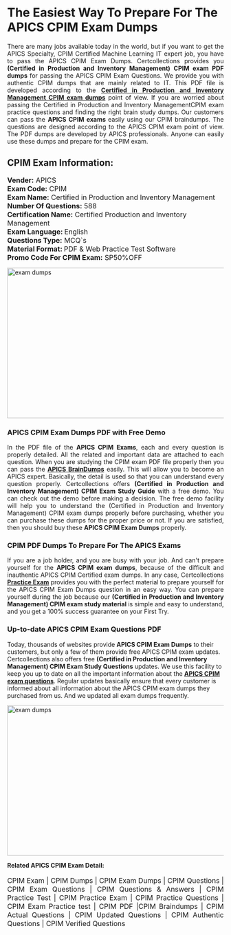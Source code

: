 <h1>The Easiest Way To Prepare For The APICS CPIM Exam Dumps</h1> <p style="text-align:justify">There are many jobs available today in the world, but if you want to get the APICS Specialty, CPIM Certified Machine Learning IT expert job, you have to pass the APICS CPIM Exam Dumps. Certcollections provides you <strong>(Certified in Production and Inventory Management) CPIM exam PDF dumps</strong> for passing the APICS CPIM Exam Questions. We provide you with authentic CPIM dumps that are mainly related to IT. This PDF file is developed according to the <a href="https://www.certsofficial.com/apics/cpim-questions"><strong>Certified in Production and Inventory Management CPIM exam dumps</strong></a> point of view. If you are worried about passing the Certified in Production and Inventory ManagementCPIM exam practice questions and finding the right brain study dumps. Our customers can pass the <strong>APICS CPIM exams </strong>easily using our CPIM braindumps. The questions are designed according to the APICS CPIM exam point of view. The PDF dumps are developed by APICS professionals. Anyone can easily use these dumps and prepare for the CPIM exam.</p> <h2><strong>CPIM Exam Information:</strong></h2> <p><span style="font-size:16px"><strong>Vender:</strong> APICS<br /> <strong>Exam Code:</strong> CPIM<br /> <strong>Exam Name:</strong> Certified in Production and Inventory Management<br /> <strong>Number Of Questions:</strong> 588<br /> <strong>Certification Name:</strong> Certified Production and Inventory Management<br /> <strong>Exam Language: </strong>English<br /> <strong>Questions Type:</strong> MCQ`s<br /> <strong>Material Format: </strong>PDF & Web Practice Test Software<br /> <strong>Promo Code For CPIM Exam:</strong> SP50%OFF</span></p> <p><a href="https://www.certsofficial.com/apics/cpim-questions" rel="no-follow"><img alt="exam dumps" src="https://www.certcollections.com/uploads/content/certsofficial.jpg" style="height:350px; width:750px" /></a></p> <h3><strong>APICS CPIM Exam Dumps PDF with Free Demo</strong></h3> <p style="text-align:justify">In the PDF file of the <strong>APICS CPIM Exams</strong>, each and every question is properly detailed. All the related and important data are attached to each question. When you are studying the CPIM exam PDF file properly then you can pass the <a href="https://www.certsofficial.com/apics-dumps"><strong>APICS BrainDumps</strong></a> easily. This will allow you to become an APICS expert. Basically, the detail is used so that you can understand every question properly. Certcollections offers <strong>(Certified in Production and Inventory Management) CPIM Exam Study Guide</strong> with a free demo. You can check out the demo before making a decision. The free demo facility will help you to understand the (Certified in Production and Inventory Management) CPIM exam dumps properly before purchasing, whether you can purchase these dumps for the proper price or not. If you are satisfied, then you should buy these <strong>APICS CPIM Exam Dumps</strong> properly.</p> <h3><strong>CPIM PDF Dumps To Prepare For The APICS Exams</strong></h3> <p style="text-align:justify">If you are a job holder, and you are busy with your job. And can't prepare yourself for the <strong>APICS CPIM exam dumps</strong>, because of the difficult and inauthentic APICS CPIM Certified exam dumps. In any case, Certcollections <strong><a href="https://www.certsofficial.com/">Practice Exam</a></strong> provides you with the perfect material to prepare yourself for the APICS CPIM Exam Dumps question in an easy way. You can prepare yourself during the job because our <strong>(Certified in Production and Inventory Management) CPIM exam study material</strong> is simple and easy to understand, and you get a 100% success guarantee on your First Try.</p> <h3><strong>Up-to-date APICS CPIM Exam Questions PDF</strong></h3> <p>Today, thousands of websites provide <strong>APICS CPIM Exam Dumps</strong> to their customers, but only a few of them provide free APICS CPIM exam updates. Certcollections also offers free <strong>(Certified in Production and Inventory Management) CPIM Exam Study Questions</strong> updates. We use this facility to keep you up to date on all the important information about the <a href="https://www.certsofficial.com/apics/cpim-questions"><strong>APICS CPIM exam questions</strong></a>. Regular updates basically ensure that every customer is informed about all information about the APICS CPIM exam dumps they purchased from us. And we updated all exam dumps frequently.</p> <p><a href="https://www.certsofficial.com/apics/cpim-questions"><img alt="exam dumps " src="https://www.certcollections.com/uploads/content/certsofficial2.jpg" style="height:350px; width:750px" /></a></p> <p style="text-align:justify"><span style="font-size:14px"><strong>Related APICS CPIM Exam Detail:</strong></span><br /> <br /> <span style="font-size:16px">CPIM Exam | CPIM Dumps | CPIM Exam Dumps | CPIM Questions | CPIM Exam Questions | CPIM Questions & Answers | CPIM Practice Test | CPIM Practice Exam | CPIM Practice Questions | CPIM Exam Practice test | CPIM PDF |CPIM Braindumps | CPIM Actual Questions | CPIM Updated Questions | CPIM Authentic Questions | CPIM Verified Questions</span></p>
